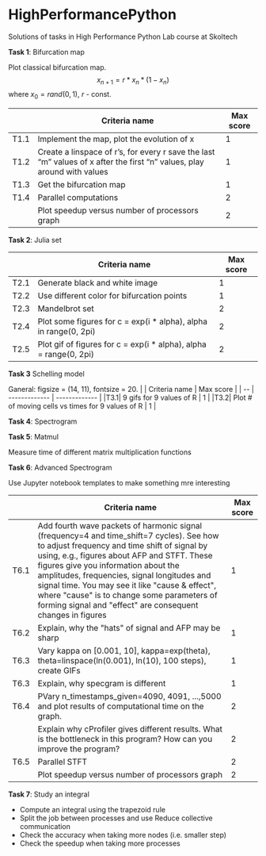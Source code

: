 # HighPerformancePython
Solutions of tasks in High Performance Python Lab course at Skoltech

**Task 1**: Bifurcation map

Plot classical bifurcation map. $$x_{n+1} = r * x_n * (1 - x_n)$$ where $x_0 = rand(0, 1)$, $r$ - const.

| | Criteria name  | Max score |
| -- | ------------- | ------------- |
|T1.1| Implement the map, plot the evolution of x | 1 |
|T1.2| Create a linspace of r’s, for every r save the last “m” values of x after the first “n” values, play around with values | 1 |
|T1.3| Get the bifurcation map | 1 |
|T1.4| Parallel computations | 2 |
|    | Plot speedup versus number of processors graph | 2 |


**Task 2**: Julia set


| | Criteria name  | Max score |
| -- | ------------- | ------------- |
|T2.1| Generate black and white image  | 1 |
|T2.2| Use different color for bifurcation points | 1 |
|T2.3| Mandelbrot set  | 2 |
|T2.4| Plot some figures for c = exp(i * alpha), alpha in range(0, 2pi) | 2 |
|T2.5| Plot gif of figures for c = exp(i * alpha), alpha = range(0, 2pi) | 2 |


**Task 3** Schelling model


Ganeral: figsize = (14, 11), fontsize = 20.
| | Criteria name  | Max score |
| -- | ------------- | ------------- |
|T3.1| 9 gifs for 9 values of R  | 1 |
|T3.2| Plot # of moving cells vs times for 9 values of R | 1 |

**Task 4**:  Spectrogram

**Task 5**: Matmul

Measure time of different matrix multiplication functions

**Task 6**: Advanced Spectrogram

Use Jupyter notebook templates to make something mre interesting

| | Criteria name  | Max score |
| -- | ------------- | ------------- |
|T6.1| Add fourth wave packets of harmonic signal (frequency=4 and time_shift=7 cycles). See how to adjust frequency and time shift of signal by using, e.g., figures about AFP and STFT. These figures give you information about the amplitudes, frequencies, signal longitudes and signal time. You may see it like "cause & effect", where "cause" is to change some parameters of forming signal and "effect" are consequent changes in figures | 1 |
|T6.2| Explain, why the "hats" of signal and AFP may be sharp | 1 |
|T6.3| Vary kappa on [0.001, 10], kappa=exp(theta), theta=linspace(ln(0.001), ln(10), 100 steps), create GIFs| 1 |
|T6.3| Explain, why specgram is different| 1 |
|T6.4| PVary n_timestamps_given=4090, 4091, ...,5000 and plot results of computational time on the graph. | 2 |
| | Explain why cProfiler gives different results. What is the bottleneck in this program? How can you improve the program? | 2 |
|T6.5| Parallel STFT | 2 |	
| | Plot speedup versus number of processors graph |	2 |

**Task 7**: Study an integral

- Compute an integral using the trapezoid rule
- Split the job between processes and use Reduce collective communication
- Check the accuracy when taking more nodes (i.e. smaller step)
- Check the speedup when taking more processes
